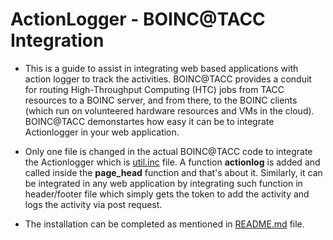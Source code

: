 # ActionLogger - BOINC@TACC Integration

- This is a guide to assist in integrating web based applications with action logger to track the activities. BOINC@TACC provides a conduit for routing High-Throughput Computing (HTC) jobs from TACC resources to a BOINC server, and from there, to the BOINC clients (which run on volunteered hardware resources and VMs in the cloud). BOINC@TACC demonstartes how easy it can be to integrate Actionlogger in your web application. 

- Only one file is changed in the actual BOINC@TACC code to integrate the Actionlogger which is [util.inc](./inc/util.inc) file. A function **actionlog** is added and called inside the **page_head** function and that's about it. Similarly, it can be integrated in any web application by integrating such function in header/footer file which simply gets the token to add the activity and logs the activity via post request.

- The installation can be completed as mentioned in [README.md](./docs/README.md) file.